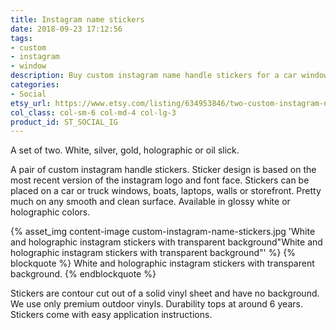 ```yaml
---
title: Instagram name stickers
date: 2018-09-23 17:12:56
tags:
- custom
- instagram
- window
description: Buy custom instagram name handle stickers for a car window. Stickers made of glossy ORACAL or holographic vinyls.
categories:
- Social
etsy_url: https://www.etsy.com/listing/634953846/two-custom-instagram-name-handle-vinyl
col_class: col-sm-6 col-md-4 col-lg-3
product_id: ST_SOCIAL_IG
---
```


A set of two. White, silver, gold, holographic or oil slick.

<!-- more -->
<!-- {% asset_img content-image car-custom-instagram-username-stickers.jpg 'Custom instagram username stickers for a car"Custom instagram username stickers for a car"' %} -->

A pair of custom instagram handle stickers. Sticker design is based on the most recent version of the instagram logo and font face. Stickers can be placed on a car or truck windows, boats, laptops, walls or storefront. Pretty much on any smooth and clean surface. Available in glossy white or holographic colors.

{% asset_img content-image custom-instagram-name-stickers.jpg 'White and holographic instagram stickers with transparent background"White and holographic instagram stickers with transparent background"' %}
{% blockquote %}
White and holographic instagram stickers with transparent background.
{% endblockquote %}

Stickers are contour cut out of a solid vinyl sheet and have no background. We use only premium outdoor vinyls. Durability tops at around 6 years. Stickers come with easy application instructions. 

